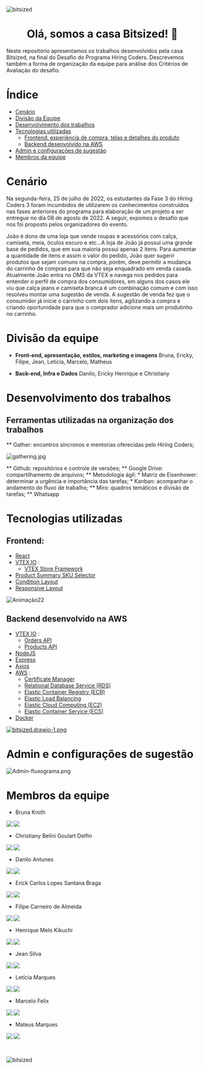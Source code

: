 ![bitsized](https://user-images.githubusercontent.com/109427932/180880105-56aea50f-35e6-4df5-a801-b16f6df1ff85.png)

<h1 align = "center"> Olá, somos a casa Bitsized! 🐙
</h1>

Neste repositório apresentamos os trabalhos desenvolvidos pela casa Bitsized, na final do Desafio do Programa Hiring Coders. Descrevemos também a forma de organização da equipe para análise dos Critérios de Avaliação do desafio.  

# Índice  

- [Cenário](#Cenário)
- [Divisão da Equipe](#Divisão-da-equipe)
- [Desenvolvimento dos trabalhos](#Desenvolvimento-dos-trabalhos)
- [Tecnologias utilizadas](#Tecnologias-utilizadas)  
  - [Frontend: experiência de compra, telas e detalhes do produto](##Frontend)  
  - [Backend desenvolvido na AWS](##Backend)
- [Admin e configurações de sugestão](#admin-e-configurações-de-sugestão)
- [Membros da equipe](#Membros-da-equipe)

# Cenário  

Na segunda-feira, 25 de julho de 2022, os estudantes da Fase 3 do Hiring Coders 3 foram incumbidos de utilizarem os conhecimentos construídos nas fases anteriores do programa para elaboração de um projeto a ser entregue no dia 08 de agosto de 2022. A seguir, expomos o desafio que nos foi proposto pelos organizadores do evento.

João é dono de uma loja que vende roupas e acessórios com calça, camiseta, meia, óculos escuro e etc…A loja de João já possui uma grande base de pedidos, que em sua maioria possui apenas 2 itens.
Para aumentar a quantidade de itens e assim o valor do pedido, João quer sugerir produtos que sejam comuns na compra, porém, deve permitir a mudança do carrinho de compras para que não seja enquadrado em venda casada.
Atualmente João entra no OMS da VTEX e navega nos pedidos para entender o perfil de compra dos consumidores, em alguns dos casos ele viu que calça jeans e camiseta branca é um combinação comum e com isso resolveu montar uma sugestão de venda.
A sugestão de venda fez que o consumidor já inicie o carrinho com dois itens, agilizando a compra e criando oportunidade para que o comprador adicione mais um produtinho no carrinho.

# Divisão da equipe

- **Front-end, apresentação, estilos, marketing e imagens**
Bruna, Ericky, Filipe, Jean, Letícia, Marcelo, Matheus

- **Back-end, Infra e Dados**
Danilo, Ericky Henrique e Christiany

# Desenvolvimento dos trabalhos

## Ferramentas utilizadas na organização dos trabalhos

** Gather: encontros síncronos e mentorias oferecidas pelo Hiring Coders;  
<p>
  <img src="https://imgkub.com/images/2022/08/08/gathering.jpg" alt="gathering.jpg" border="0" align="middle">
  </p>
** Github: repositórios e controle de versões;  
** Google Drive: compartilhamento de arquivos;  
** Metodologia ágil:  
  * Matriz de Eisenhower: determinar a urgência e importância das tarefas;
  * Kanban: acompanhar o andamento do fluxo de trabalho;  
** Miro: quadros temáticos e divisão de tarefas;  
** Whatsapp  



# Tecnologias utilizadas

## Frontend:

- [React](https://pt-br.reactjs.org/)
- [VTEX IO](https://developers.vtex.com/vtex-developer-docs/docs/welcome) :
  -  [VTEX Store Framework](https://developers.vtex.com/vtex-developer-docs/docs/vtex-io-documentation-what-is-vtex-store-framework)
- [Product Summary SKU Selector](https://developers.vtex.com/vtex-developer-docs/docs/vtex-product-summary-productsummaryskuselector)
- [Condition Layout](https://developers.vtex.com/vtex-developer-docs/docs/vtex-condition-layout)
- [Responsive Layout](https://developers.vtex.com/vtex-developer-docs/docs/vtex-responsive-layout)

![Animação22](https://user-images.githubusercontent.com/74685583/183314257-afbe37fd-6ecc-411a-b058-3ea66daf293c.gif)

## Backend desenvolvido na AWS

- [VTEX IO](https://developers.vtex.com/vtex-developer-docs/docs/welcome) :
  - [Orders API](https://developers.vtex.com/vtex-rest-api/reference/getorder)
  - [Products API](https://developers.vtex.com/vtex-rest-api/reference/catalog-api-get-product)
- [NodeJS](https://nodejs.org/en/)
- [Express](https://expressjs.com/)
- [Axios](https://axios-http.com/docs/intro)
- [AWS](https://aws.amazon.com/pt/) :
  - [Certificate Manager](https://aws.amazon.com/pt/certificate-manager/)
  - [Relational Database Service (RDS)](https://aws.amazon.com/pt/rds/)
  - [Elastic Container Registry (ECR)](https://aws.amazon.com/pt/ecr/)
  - [Elastic Load Balancing](https://aws.amazon.com/pt/elasticloadbalancing/)
  - [Elastic Cloud Computing (EC2)](https://docs.aws.amazon.com/pt_br/ec2/index.html)
  - [Elastic Container Service (ECS)](https://aws.amazon.com/pt/ecs/)  
- [Docker](https://www.docker.com/)

[![bitsized.drawio-1.png](https://imgkub.com/images/2022/08/08/bitsized.drawio-1.png)](https://imgkub.com/image/NQXSD)



# Admin e configurações de sugestão
![Admin-fluxograma.png](https://imgkub.com/images/2022/08/08/Admin-fluxograma.png)


# Membros da equipe

- Bruna Kroth

<p align='center'>
  <a href="https://github.com/brunakroth" target="_blank">
    <img align="left" src="https://img.shields.io/badge/Github-423f6d?style=for-the-badge&logo=github&logoColor=753ed2" />        
  </a>&nbsp;&nbsp;
  <a href="https://www.linkedin.com/in/bruna-kroth-5047bb53" target="_blank">
    <img align="left" src="https://img.shields.io/badge/LinkedIN-423f6d?style=for-the-badge&logo=linkedin&logoColor=753ed2" />
  </a>&nbsp;&nbsp;
</p>

- Christiany Belini Goulart Delfin

<p align='center'>
  <a href="https://github.com/tianygoulart" target="_blank">
    <img align="left" src="https://img.shields.io/badge/Github-423f6d?style=for-the-badge&logo=github&logoColor=753ed2" />        
  </a>&nbsp;&nbsp;
  <a href="https://www.linkedin.com/in/christiany-belini-goulart/" target="_blank">
    <img align="left" src="https://img.shields.io/badge/LinkedIN-423f6d?style=for-the-badge&logo=linkedin&logoColor=753ed2" />
  </a>&nbsp;&nbsp;
</p>


- Danilo Antunes

<p align='center'>
  <a href="https://github.com/antunesdanilo" target="_blank">
    <img align="left" src="https://img.shields.io/badge/Github-423f6d?style=for-the-badge&logo=github&logoColor=753ed2" />        
  </a>&nbsp;&nbsp;
  <a  href="https://www.linkedin.com/in/danilo-lima-antunes/" target="_blank">
    <img align="left" src="https://img.shields.io/badge/LinkedIN-423f6d?style=for-the-badge&logo=linkedin&logoColor=753ed2" />
  </a>&nbsp;&nbsp;
</p>


- Erick Carlos Lopes Santana Braga 

<p align='center'>
  <a href="https://github.com/erickystn" target="_blank">
    <img align="left" src="https://img.shields.io/badge/Github-423f6d?style=for-the-badge&logo=github&logoColor=753ed2" />        
  </a>&nbsp;&nbsp;
  <a href="https://www.linkedin.com/in/erickystn" target="_blank">
    <img align="left" src="https://img.shields.io/badge/LinkedIN-423f6d?style=for-the-badge&logo=linkedin&logoColor=753ed2" />
  </a>&nbsp;&nbsp;
</p>


- Filipe Carneiro de Almeida

<p align='center'>
  <a href="https://github.com/filipecalm" target="_blank">
    <img align="left" src="https://img.shields.io/badge/Github-423f6d?style=for-the-badge&logo=github&logoColor=753ed2" />        
  </a>&nbsp;&nbsp;
  <a href="https://www.linkedin.com/in/filipecalm/" target="_blank">
    <img align="left" src="https://img.shields.io/badge/LinkedIN-423f6d?style=for-the-badge&logo=linkedin&logoColor=753ed2" />
  </a>&nbsp;&nbsp;
</p>

 - Henrique Melo Kikuchi

<p align='center'>
  <a href="https://github.com/henriquekikuchi" target="_blank">
    <img align="left" src="https://img.shields.io/badge/Github-423f6d?style=for-the-badge&logo=github&logoColor=753ed2" />        
  </a>&nbsp;&nbsp;
  <a href="https://www.linkedin.com/in/henrique-melo-kikuchi" target="_blank">
    <img align="left" src="https://img.shields.io/badge/LinkedIN-423f6d?style=for-the-badge&logo=linkedin&logoColor=753ed2" />
  </a>&nbsp;&nbsp;
</p>

- Jean Silva

<p align='center'>
  <a href="https://github.com/jeansilvatech" target="_blank">
    <img align="left" src="https://img.shields.io/badge/Github-423f6d?style=for-the-badge&logo=github&logoColor=753ed2" />        
  </a>&nbsp;&nbsp;
  <a href="https://www.linkedin.com/in/jeanpesil/" target="_blank">
    <img align="left" src="https://img.shields.io/badge/LinkedIN-423f6d?style=for-the-badge&logo=linkedin&logoColor=753ed2" />
  </a>&nbsp;&nbsp;
</p>

- Letícia Marques

<p align='center'>
  <a href="https://github.com/lets-programming" target="_blank">
    <img align="left" src="https://img.shields.io/badge/Github-423f6d?style=for-the-badge&logo=github&logoColor=753ed2" />        
  </a>&nbsp;&nbsp;
  <a href="https://www.linkedin.com/in/letícia-costa-b81187237" target="_blank">
    <img align="left" src="https://img.shields.io/badge/LinkedIN-423f6d?style=for-the-badge&logo=linkedin&logoColor=753ed2" />
  </a>&nbsp;&nbsp;
</p>

- Marcelo Felix

<p align='center'>
  <a href="https://github.com/FelixMarcelo" target="_blank">
    <img align="left" src="https://img.shields.io/badge/Github-423f6d?style=for-the-badge&logo=github&logoColor=753ed2" />        
  </a>&nbsp;&nbsp;
  <a href="https://www.linkedin.com/in/marcelo-felix-a8845b144/" target="_blank">
    <img align="left" src="https://img.shields.io/badge/LinkedIN-423f6d?style=for-the-badge&logo=linkedin&logoColor=753ed2" />
  </a>&nbsp;&nbsp;
</p>

- Mateus Marques

<p align='center'>
  <a href="https://github.com/mahteusz" target="_blank">
    <img align="left" src="https://img.shields.io/badge/Github-423f6d?style=for-the-badge&logo=github&logoColor=753ed2" />        
  </a>&nbsp;&nbsp;
  <a href="https://www.linkedin.com/in/mateus-marques-b4875a22a/" target="_blank">
    <img align="left" src="https://img.shields.io/badge/LinkedIN-423f6d?style=for-the-badge&logo=linkedin&logoColor=753ed2" />
  </a>&nbsp;&nbsp;
</p>  
  
<br/>

![bitsized](https://user-images.githubusercontent.com/109427932/180880105-56aea50f-35e6-4df5-a801-b16f6df1ff85.png)
